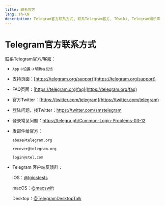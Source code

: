 ```yaml
---
title: 联系官方
lang: zh-CN
description: Telegram官方联系方式, 联系Telegram官方, TGwiki, Telegram知识库
---
```


# Telegram官方联系方式

联系Telegram官方/客服：

- `App`->`设置`->`帮助与反馈`
- 支持页面：[https://telegram.org/support](https://telegram.org/support)

- FAQ页面：[https://telegram.org/faq](https://telegram.org/faq)

- 官方Twitter：[https://twitter.com/telegram](https://twitter.com/telegram)

- 登陆问题，找Twitter：https://twitter.com/smstelegram

- 登录常见问题：https://telegra.ph/Common-Login-Problems-03-12

- 发邮件给官方：

    `abuse@telegram.org`

    `recover@telegram.org`

    `login@stel.com`

- Telegram 客户端反馈群：
    
    iOS：[@tgiostests](https://t.me/tgiostests)
    
    macOS：[@macswift](https://t.me/macswift)
    
    Desktop：[@TelegramDesktopTalk](https://t.me/TelegramDesktopTalk)
